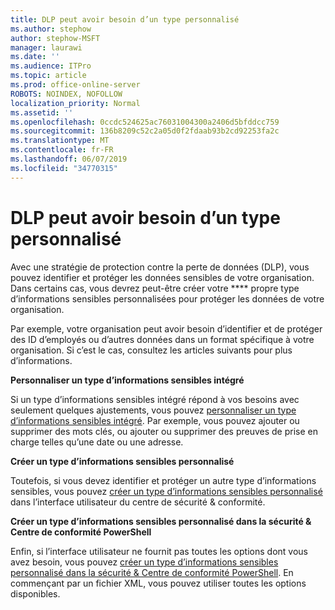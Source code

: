 ```yaml
---
title: DLP peut avoir besoin d’un type personnalisé
ms.author: stephow
author: stephow-MSFT
manager: laurawi
ms.date: ''
ms.audience: ITPro
ms.topic: article
ms.prod: office-online-server
ROBOTS: NOINDEX, NOFOLLOW
localization_priority: Normal
ms.assetid: ''
ms.openlocfilehash: 0ccdc524625ac76031004300a2406d5bfddcc759
ms.sourcegitcommit: 136b8209c52c2a05d0f2fdaab93b2cd92253fa2c
ms.translationtype: MT
ms.contentlocale: fr-FR
ms.lasthandoff: 06/07/2019
ms.locfileid: "34770315"
---
```

# <a name="dlp-might-need-a-custom-type"></a>DLP peut avoir besoin d’un type personnalisé

Avec une stratégie de protection contre la perte de données (DLP), vous pouvez identifier et protéger les données sensibles de votre organisation. Dans certains cas, vous devrez peut-être créer votre **** propre type d’informations sensibles personnalisées pour protéger les données de votre organisation.

Par exemple, votre organisation peut avoir besoin d’identifier et de protéger des ID d’employés ou d’autres données dans un format spécifique à votre organisation. Si c’est le cas, consultez les articles suivants pour plus d’informations. 
  
 **Personnaliser un type d’informations sensibles intégré**
  
Si un type d’informations sensibles intégré répond à vos besoins avec seulement quelques ajustements, vous pouvez [personnaliser un type d’informations sensibles intégré](https://docs.microsoft.com/office365/securitycompliance/customize-a-built-in-sensitive-information-type). Par exemple, vous pouvez ajouter ou supprimer des mots clés, ou ajouter ou supprimer des preuves de prise en charge telles qu’une date ou une adresse.
  
 **Créer un type d’informations sensibles personnalisé**
  
Toutefois, si vous devez identifier et protéger un autre type d’informations sensibles, vous pouvez [créer un type d’informations sensibles personnalisé](https://docs.microsoft.com/office365/securitycompliance/create-a-custom-sensitive-information-type) dans l’interface utilisateur du centre de sécurité & conformité. 
  
**Créer un type d’informations sensibles personnalisé dans la sécurité & Centre de conformité PowerShell**

Enfin, si l’interface utilisateur ne fournit pas toutes les options dont vous avez besoin, vous pouvez [créer un type d’informations sensibles personnalisé dans la sécurité & Centre de conformité PowerShell](https://docs.microsoft.com/office365/securitycompliance/create-a-custom-sensitive-information-type-in-scc-powershell). En commençant par un fichier XML, vous pouvez utiliser toutes les options disponibles.

    
